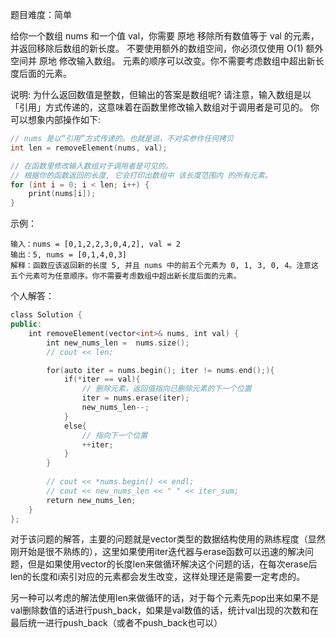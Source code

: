 
题目难度：简单

给你一个数组 nums 和一个值 val，你需要 原地 移除所有数值等于 val 的元素，并返回移除后数组的新长度。
不要使用额外的数组空间，你必须仅使用 O(1) 额外空间并 原地 修改输入数组。
元素的顺序可以改变。你不需要考虑数组中超出新长度后面的元素。

说明:
为什么返回数值是整数，但输出的答案是数组呢?
请注意，输入数组是以「引用」方式传递的，这意味着在函数里修改输入数组对于调用者是可见的。
你可以想象内部操作如下:
```C++
// nums 是以“引用”方式传递的。也就是说，不对实参作任何拷贝
int len = removeElement(nums, val);

// 在函数里修改输入数组对于调用者是可见的。
// 根据你的函数返回的长度, 它会打印出数组中 该长度范围内 的所有元素。
for (int i = 0; i < len; i++) {
    print(nums[i]);
}
```

示例：
```
输入：nums = [0,1,2,2,3,0,4,2], val = 2
输出：5, nums = [0,1,4,0,3]
解释：函数应该返回新的长度 5, 并且 nums 中的前五个元素为 0, 1, 3, 0, 4。注意这五个元素可为任意顺序。你不需要考虑数组中超出新长度后面的元素。
```

个人解答：
```C++
class Solution {
public:
    int removeElement(vector<int>& nums, int val) {
        int new_nums_len =  nums.size();
        // cout << len;

        for(auto iter = nums.begin(); iter != nums.end();){
            if(*iter == val){
                // 删除元素，返回值指向已删除元素的下一个位置
                iter = nums.erase(iter); 
                new_nums_len--;     
            }
            else{
                // 指向下一个位置
                ++iter; 
            }   
        }
  
        // cout << *nums.begin() << endl;
        // cout << new_nums_len << " " << iter_sum;
        return new_nums_len;
    }
};
```
对于该问题的解答，主要的问题就是vector类型的数据结构使用的熟练程度（显然刚开始是很不熟练的），这里如果使用iter迭代器与erase函数可以迅速的解决问题，但是如果使用vector的长度len来做循环解决这个问题的话，在每次erase后len的长度和i索引对应的元素都会发生改变，这样处理还是需要一定考虑的。

另一种可以考虑的解法使用len来做循环的话，对于每个元素先pop出来如果不是val删除数值的话进行push_back，如果是val数值的话，统计val出现的次数和在最后统一进行push_back（或者不push_back也可以）